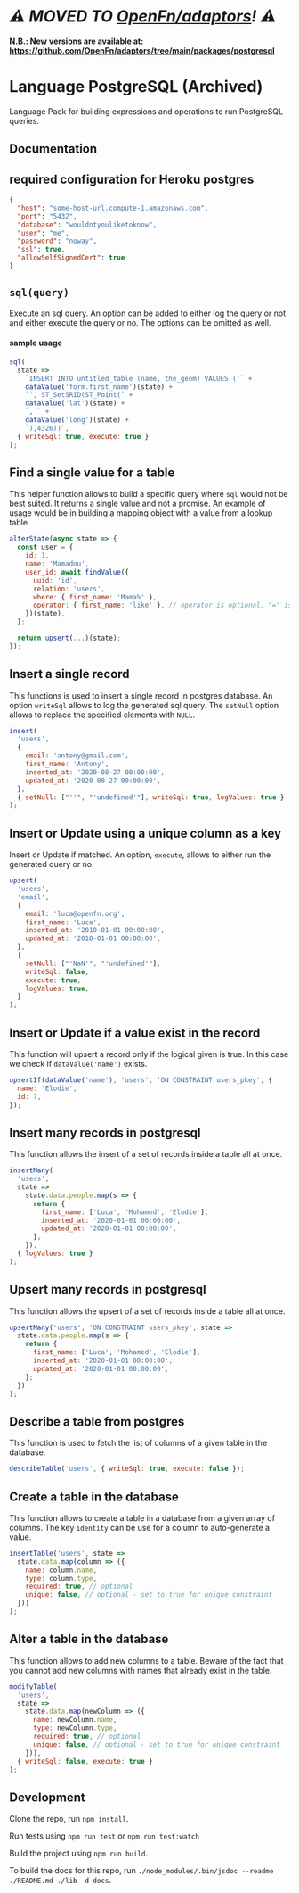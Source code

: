 # _⚠️ MOVED TO [OpenFn/adaptors](https://github.com/OpenFn/adaptors)! ⚠️_

**N.B.: New versions are available at:
https://github.com/OpenFn/adaptors/tree/main/packages/postgresql**

# Language PostgreSQL (Archived)

Language Pack for building expressions and operations to run PostgreSQL queries.

## Documentation

## required configuration for Heroku postgres

```json
{
  "host": "some-host-url.compute-1.amazonaws.com",
  "port": "5432",
  "database": "wouldntyouliketoknow",
  "user": "me",
  "password": "noway",
  "ssl": true,
  "allowSelfSignedCert": true
}
```

## `sql(query)`

Execute an sql query. An option can be added to either log the query or not and either execute the query or no. The options can be omitted as well.

#### sample usage

```js
sql(
  state =>
    `INSERT INTO untitled_table (name, the_geom) VALUES ('` +
    dataValue('form.first_name')(state) +
    `', ST_SetSRID(ST_Point(` +
    dataValue('lat')(state) +
    `, ` +
    dataValue('long')(state) +
    `),4326))`,
  { writeSql: true, execute: true }
);
```

## Find a single value for a table

This helper function allows to build a specific query where `sql` would not be best suited. It returns a single value and not a promise. An example of usage would be in building a mapping object with a value from a lookup table.

```js
alterState(async state => {
  const user = {
    id: 1,
    name: 'Mamadou',
    user_id: await findValue({
      uuid: 'id',
      relation: 'users',
      where: { first_name: 'Mama%' },
      operator: { first_name: 'like' }, // operator is optional. "=" is used by default.
    })(state),
  };

  return upsert(...)(state);
});
```

## Insert a single record

This functions is used to insert a single record in postgres database. An option `writeSql` allows to log the generated sql query. The `setNull` option allows to replace the specified elements with `NULL`.

```js
insert(
  'users',
  {
    email: 'antony@gmail.com',
    first_name: 'Antony',
    inserted_at: '2020-08-27 00:00:00',
    updated_at: '2020-08-27 00:00:00',
  },
  { setNull: ["''", "'undefined'"], writeSql: true, logValues: true }
);
```

## Insert or Update using a unique column as a key

Insert or Update if matched. An option, `execute`, allows to either run the generated query or no.

```js
upsert(
  'users',
  'email',
  {
    email: 'luca@openfn.org',
    first_name: 'Luca',
    inserted_at: '2010-01-01 00:00:00',
    updated_at: '2010-01-01 00:00:00',
  },
  {
    setNull: ["'NaN'", "'undefined'"],
    writeSql: false,
    execute: true,
    logValues: true,
  }
);
```

## Insert or Update if a value exist in the record

This function will upsert a record only if the logical given is true. In this case we check if `dataValue('name')` exists.

```js
upsertIf(dataValue('name'), 'users', 'ON CONSTRAINT users_pkey', {
  name: 'Elodie',
  id: 7,
});
```

## Insert many records in postgresql

This function allows the insert of a set of records inside a table all at once.

```js
insertMany(
  'users',
  state =>
    state.data.people.map(s => {
      return {
        first_name: ['Luca', 'Mohamed', 'Elodie'],
        inserted_at: '2020-01-01 00:00:00',
        updated_at: '2020-01-01 00:00:00',
      };
    }),
  { logValues: true }
);
```

## Upsert many records in postgresql

This function allows the upsert of a set of records inside a table all at once.

```js
upsertMany('users', 'ON CONSTRAINT users_pkey', state =>
  state.data.people.map(s => {
    return {
      first_name: ['Luca', 'Mohamed', 'Elodie'],
      inserted_at: '2020-01-01 00:00:00',
      updated_at: '2020-01-01 00:00:00',
    };
  })
);
```

## Describe a table from postgres

This function is used to fetch the list of columns of a given table in the database.

```js
describeTable('users', { writeSql: true, execute: false });
```

## Create a table in the database

This function allows to create a table in a database from a given array of columns. The key `identity` can be use for a column to auto-generate a value.

```js
insertTable('users', state =>
  state.data.map(column => ({
    name: column.name,
    type: column.type,
    required: true, // optional
    unique: false, // optional - set to true for unique constraint
  }))
);
```

## Alter a table in the database

This function allows to add new columns to a table. Beware of the fact that you cannot add new columns with names that already exist in the table.

```js
modifyTable(
  'users',
  state =>
    state.data.map(newColumn => ({
      name: newColumn.name,
      type: newColumn.type,
      required: true, // optional
      unique: false, // optional - set to true for unique constraint
    })),
  { writeSql: false, execute: true }
);
```

## Development

Clone the repo, run `npm install`.

Run tests using `npm run test` or `npm run test:watch`

Build the project using `npm run build`.

To build the docs for this repo, run `./node_modules/.bin/jsdoc --readme ./README.md ./lib -d docs`.
